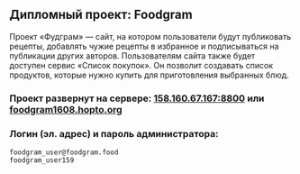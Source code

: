 ## Дипломный проект: Foodgram
Проект «Фудграм» — сайт, на котором пользователи будут публиковать рецепты, добавлять чужие рецепты в избранное и подписываться на публикации других авторов. Пользователям сайта также будет доступен сервис «Список покупок». Он позволит создавать список продуктов, которые нужно купить для приготовления выбранных блюд.
### Проект развернут на сервере: [158.160.67.167:8800](http://158.160.67.167:8800/) или [foodgram1608.hopto.org](http://foodgram1608.hopto.org/)
### Логин (эл. адрес) и пароль администратора:
```
foodgram_user@foodgram.food
foodgram_user159
```
